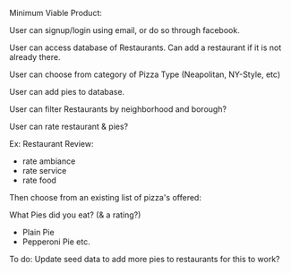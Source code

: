 Minimum Viable Product:

User can signup/login using email, or do so through facebook.

User can access database of Restaurants. Can add a restaurant if it is not already there.

User can choose from category of Pizza Type (Neapolitan, NY-Style, etc)

User can add pies to database.

User can filter Restaurants by neighborhood and borough?

User can rate restaurant & pies?



Ex:
Restaurant Review:

- rate ambiance
- rate service
- rate food

Then choose from an existing list of pizza's offered:

What Pies did you eat? (& a rating?)

- Plain Pie
- Pepperoni Pie etc.


To do:
Update seed data to add more pies to restaurants for this to work? 
